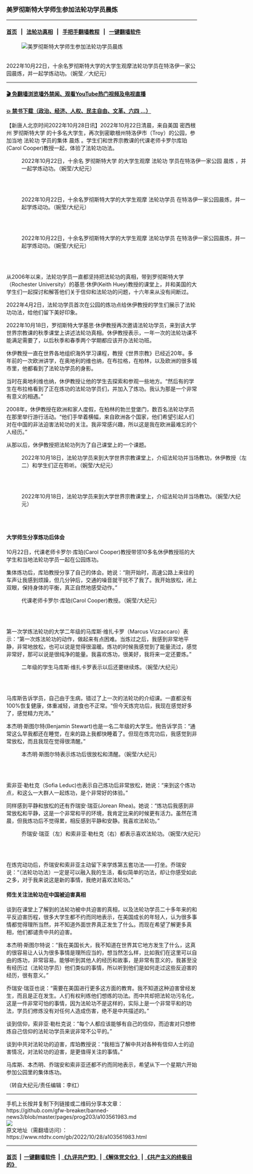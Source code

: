### 美罗彻斯特大学师生参加法轮功学员晨炼
------------------------

#### [首页](https://github.com/gfw-breaker/banned-news3/blob/master/README.md) &nbsp;&nbsp;|&nbsp;&nbsp; [法轮功真相](https://github.com/begood0513/basic/blob/master/README.md)  &nbsp;&nbsp;|&nbsp;&nbsp; [手把手翻墙教程](https://github.com/gfw-breaker/guides/wiki)  &nbsp;&nbsp;|&nbsp;&nbsp; [一键翻墙软件](https://github.com/gfw-breaker/nogfw/blob/master/README.md)  



<div><div class="featured_image">
 <figure>
  <img alt="美罗彻斯特大学师生参加法轮功学员晨炼" src="https://i.ntdtv.com/assets/uploads/2022/10/id13853688-U8MvX3Ak-600x400-800x450.jpeg"/>
 </figure><br/>
 <span class="caption">
  2022年10月22日，十余名罗彻斯特大学的大学生观摩法轮功学员在特洛伊一家公园晨炼，并一起学炼动功。（婉莹／大纪元）
 </span>
</div>
</div><hr/>

#### [ 🎬  免翻墙浏览墙外禁闻、观看YouTube热门视频及电视直播](https://github.com/gfw-breaker/HelloWorld)

#### [ 💥  禁书下载（政治、经济、人权、民主自由、文革、六四 ...）](https://github.com/gfw-breaker/books/blob/master/README.md)

<div><div class="post_content" itemprop="articleBody">
 <p>
  【新唐人北京时间2022年10月28日讯】2022年10月22日清晨，来自美国
  <ok href="https://www.ntdtv.com/gb/密西根州.htm">
   密西根州
  </ok>
  <ok href="https://www.ntdtv.com/gb/罗彻斯特大学.htm">
   罗彻斯特大学
  </ok>
  的十多名大学生，再次到密歇根州特洛伊市（Troy）的公园，参加当地
  <ok href="https://www.ntdtv.com/gb/法轮功.htm">
   法轮功
  </ok>
  学员的集体
  <ok href="https://www.ntdtv.com/gb/晨炼.htm">
   晨炼
  </ok>
  。学生们和世界宗教课的代课老师卡罗尔库珀(Carol Cooper)教授一起，体验了法轮功功法。
 </p>
 <figure class="wp-caption alignnone" id="attachment_103561992" style="width: 600px">
  <img alt="" class="size-full wp-image-103561992" src="https://i.ntdtv.com/assets/uploads/2022/10/id13853665-eaK7z47g-600x199.jpeg">
   <br/><figcaption class="wp-caption-text">
    2022年10月22日，十余名
    <ok href="https://www.ntdtv.com/gb/罗彻斯特大学.htm">
     罗彻斯特大学
    </ok>
    的大学生观摩
    <ok href="https://www.ntdtv.com/gb/法轮功.htm">
     法轮功
    </ok>
    学员在特洛伊一家公园
    <ok href="https://www.ntdtv.com/gb/晨炼.htm">
     晨炼
    </ok>
    ，并一起学炼动功。（婉莹/大纪元）
   </figcaption><br/>
  </img>
 </figure><br/>
 <figure class="wp-caption alignnone" id="attachment_103561993" style="width: 600px">
  <img alt="" class="size-full wp-image-103561993" src="https://i.ntdtv.com/assets/uploads/2022/10/id13853666-LhVNpBHc-600x450.jpeg">
   <br/><figcaption class="wp-caption-text">
    2022年10月22日，十余名罗彻斯特大学的大学生观摩
    <ok href="https://www.ntdtv.com/gb/法轮功学员.htm">
     法轮功学员
    </ok>
    在特洛伊一家公园晨炼，并一起学炼动功。（婉莹/大纪元）
   </figcaption><br/>
  </img>
 </figure><br/>
 <figure class="wp-caption alignnone" id="attachment_103561988" style="width: 600px">
  <img alt="" class="size-full wp-image-103561988" src="https://i.ntdtv.com/assets/uploads/2022/10/id13853609-2022-10-25-mi-troy-park_02-600x450.jpg"/>
  <br/><figcaption class="wp-caption-text">
   2022年10月22日，十余名罗彻斯特大学的大学生观摩
   <ok href="https://www.ntdtv.com/gb/法轮功学员.htm">
    法轮功学员
   </ok>
   在特洛伊一家公园晨炼，并一起学炼动功。（婉莹/大纪元）
  </figcaption><br/>
 </figure><br/>
 <p>
  从2006年以来，法轮功学员一直都坚持把法轮功的真相，带到罗彻斯特大学（Rochester University）的基思‧休伊(Keith Huey)教授的课堂上，并和美国的大学生们一起探讨和解答他们关于信仰和法轮功的问题，十六年来从没有间断过。
 </p>
 <p>
  2022年4月2日，法轮功学员首次在公园的炼功点给休伊教授的学生们展示了法轮功功法，给他们留下美好印象。
 </p>
 <p>
  2022年10月18日，罗彻斯特大学基思‧休伊教授再次邀请法轮功学员，来到该大学世界宗教课的秋季课堂上讲述法轮功真相。休伊教授表示，一年一次的法轮功课不能满足需要了，以后秋季和春季两个学期都应该开办法轮功班。
 </p>
 <p>
  休伊教授一直在世界各地组织海外学习课程，教授《世界宗教》已经近20年。多年前的一次欧洲讲学，在奥地利的维也纳，在布拉格，在柏林，以及欧洲的很多城市里，他都看到了法轮功学员的身影。
 </p>
 <p>
  当时在奥地利维也纳，休伊教授让他的学生去探索和参观一些地方。“然后有的学生在布拉格看到了正在炼功的法轮功学员们，并加入了炼功。我认为那是一个非常有意义的相遇。”
 </p>
 <p>
  2008年，休伊教授在欧洲和家人度假，在柏林的勃兰登堡门，数百名法轮功学员在那里举行游行活动。“他们手举着横幅，来自欧洲各个国家，他们希望引起人们对在中国的非法迫害法轮功的关注。我非常感兴趣，所以这是我在欧洲最难忘的个人经历。”
 </p>
 <p>
  从那以后，休伊教授把法轮功列为了自己课堂上的一个课题。
 </p>
 <figure class="wp-caption alignnone" id="attachment_103561990" style="width: 600px">
  <img alt="" class="size-full wp-image-103561990" src="https://i.ntdtv.com/assets/uploads/2022/10/id13853649-KnvW_iBQ-600x450.jpeg"/>
  <br/><figcaption class="wp-caption-text">
   2022年10月18日，法轮功学员来到大学世界宗教课堂上，介绍法轮功并当场教功，休伊教授（左二）和学生们正在聆听。（婉莹/大纪元）
  </figcaption><br/>
 </figure><br/>
 <figure class="wp-caption alignnone" id="attachment_103561991" style="width: 600px">
  <img alt="" class="size-full wp-image-103561991" src="https://i.ntdtv.com/assets/uploads/2022/10/id13853651-lcrV_xJY-600x356-1.jpg"/>
  <br/><figcaption class="wp-caption-text">
   2022年10月18日，法轮功学员来到大学世界宗教课堂上，介绍法轮功并当场教功。（婉莹/大纪元）
  </figcaption><br/>
 </figure><br/>
 <h4>
  大学师生分享炼功后体会
 </h4>
 <p>
  10月22日，代课老师卡罗尔‧库珀(Carol Cooper)教授带领10多名休伊教授班的大学生和当地法轮功学员一起在公园炼功。
 </p>
 <p>
  集体炼功后，库珀教授分享了自己的体会。她说：“刚开始时，高速公路上来往的车声让我感到烦躁，但几分钟后，交通的噪音就干扰不了我了。我开始放松，闭上双眼，保持身体的平衡，真正自然地感受动作。”
 </p>
 <figure class="wp-caption alignnone" id="attachment_103561986" style="width: 600px">
  <img alt="" class="size-full wp-image-103561986" src="https://i.ntdtv.com/assets/uploads/2022/10/id13853687-Oumbt-pA-600x450.jpeg"/>
  <br/><figcaption class="wp-caption-text">
   代课老师卡罗尔‧库珀(Carol Cooper)教授。（婉莹/大纪元）
  </figcaption><br/>
 </figure><br/>
 <p>
  第一次学炼法轮功的大学二年级的马库斯‧维扎卡罗（Marcus Vizzaccaro）表示：“第一次炼法轮功的动作，做起来有点困难。当炼过之后，我感到非常地平静，非常地放松，也可以说是觉得很温暖。炼功的时候我感觉到了能量流过，感觉非常好，那可以说是很纯净的能量。我喜欢炼功，很美好，我将来一定还要炼。”
 </p>
 <figure class="wp-caption alignnone" id="attachment_103561985" style="width: 600px">
  <img alt="" class="size-full wp-image-103561985" src="https://i.ntdtv.com/assets/uploads/2022/10/id13853636-arWiGPsw-600x450.jpeg"/>
  <br/><figcaption class="wp-caption-text">
   二年级的学生马库斯‧维扎卡罗表示以后还要继续炼。（婉莹/大纪元）
  </figcaption><br/>
 </figure><br/>
 <p>
  马库斯告诉学员，自己由于生病，错过了上一次的法轮功的介绍课。一直都没有100%恢复健康，体重减轻，进食也不正常。“但今天炼完功后，我现在感觉好多了，感觉精力充沛。”
 </p>
 <p>
  本杰明‧斯图尔特(Benjamin Stewart)也是一名二年级的大学生。他告诉学员：“通常这么早我都还在睡觉，在来的路上我都快睡着了。但现在炼完功后，我感觉到非常放松，而且我现在觉得很清醒。”
 </p>
 <figure class="wp-caption alignnone" id="attachment_103561984" style="width: 600px">
  <img alt="" class="size-full wp-image-103561984" src="https://i.ntdtv.com/assets/uploads/2022/10/id13853669-MZnp1jDg-600x450.jpeg"/>
  <br/><figcaption class="wp-caption-text">
   本杰明‧斯图尔特表示炼功后很放松和清醒。（婉莹/大纪元）
  </figcaption><br/>
 </figure><br/>
 <p>
  索非亚‧勒杜克（Sofia Leduc)也表示自己炼功后非常放松，她说：“来到这个炼功点，和这么一大群人一起炼功，是个非常好的体验。”
 </p>
 <p>
  同样感到平静和放松的还有乔瑞安‧瑞亚(Jorean Rhea)。她说：“炼功后我感到非常放松和平静，这是一个非常和平的环境，我肯定比来的时候更有活力。虽然在清晨，但我炼功后不觉得累，相反感到平静和安静。我喜欢法轮功。”
 </p>
 <figure class="wp-caption alignnone" id="attachment_103561994" style="width: 600px">
  <img alt="" class="size-full wp-image-103561994" src="https://i.ntdtv.com/assets/uploads/2022/10/id13853668-mOUY9aW8-600x450.jpeg"/>
  <br/><figcaption class="wp-caption-text">
   乔瑞安‧瑞亚（左）和索非亚‧勒杜克（右）都表示喜欢法轮功。（婉莹/大纪元）
  </figcaption><br/>
 </figure><br/>
 <p>
  在炼完动功后，乔瑞安和索非亚主动留下来学炼第五套功法——打坐。乔瑞安说：“（法轮功功法）一定是可以融入我的生活，看似简单的功法，却让你感受如此之多，对于我来说这是新的事情，我绝对喜欢法轮功。”
 </p>
 <h4>
  师生关注法轮功在中国被迫害真相
 </h4>
 <p>
  谈到在课堂上了解到的法轮功被中共迫害的真相，以及法轮功学员二十多年来的和平反迫害历程，很多大学生都不约而同地表示，在美国成长的年轻人，认为很多事情都觉得理所当然，并不知道外面世界真正发生了什么。而现在希望了解更多真相，他们都谴责中共的迫害。
 </p>
 <p>
  本杰明‧斯图尔特说：“我在美国长大，我不知道在世界其它地方发生了什么，这真的很容易让人认为很多事情是理所应当的，想当然怎么样，比如我们在这里可以自由的炼功，非常容易。能够听到其他人的经历和故事，是非常有意义的，我甚至没有经历过（法轮功学员）他们类似的事情，所以听到他们是如何走过这些反迫害的经历，很有意义。”
 </p>
 <p>
  乔瑞安‧瑞亚也说：“需要在美国进行更多这方面的教育。我不知道这种迫害曾经发生，而且是正在发生。人们有权利练他们想练的功法。而中共却把法轮功污名化，这是一件非常可怕的事情，因为法轮功不是这样的，实际上是一个非常平和的功法，学员们修炼没有对任何人造成伤害，绝不是中共描述的。”
 </p>
 <p>
  谈到信仰，索非亚‧勒杜克说：“每个人都应该能够有自己的信仰，而迫害对只想修炼自己信仰的法轮功学员来说非常不公平的。”
 </p>
 <p>
  谈到中共对法轮功的迫害，库珀教授说：“我相当了解中共对各种有信仰人士的迫害情况，对法轮功的迫害，是更值得关注的事情。”
 </p>
 <p>
  马库斯、本杰明、乔瑞安和索非亚还都不约而同地表示，希望从下一个星期六开始参加公园里的集体炼功。
 </p>
 <p>
  （转自大纪元/责任编辑：李红）
 </p>
 <div class="single_ad">
 </div>
</div>
</div>
<hr/>
手机上长按并复制下列链接或二维码分享本文章：<br/>
https://github.com/gfw-breaker/banned-news3/blob/master/pages/prog203/a103561983.md <br/>
<a href='https://github.com/gfw-breaker/banned-news3/blob/master/pages/prog203/a103561983.md'><img src='https://github.com/gfw-breaker/banned-news3/blob/master/pages/prog203/a103561983.md.png'/></a> <br/>
原文地址（需翻墙访问）：https://www.ntdtv.com/gb/2022/10/28/a103561983.html


------------------------
#### [首页](https://github.com/gfw-breaker/banned-news3/blob/master/README.md) &nbsp;|&nbsp; [一键翻墙软件](https://github.com/gfw-breaker/nogfw/blob/master/README.md) &nbsp;| [《九评共产党》](https://github.com/gfw-breaker/9ping.md/blob/master/README.md#九评之一评共产党是什么) | [《解体党文化》](https://github.com/gfw-breaker/jtdwh.md/blob/master/README.md) | [《共产主义的终极目的》](https://github.com/gfw-breaker/gczydzjmd.md/blob/master/README.md)


<img src='http://gfw-breaker.win/banned-news3/pages/prog203/a103561983.md' width='0px' height='0px'/>